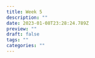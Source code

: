 ```yaml
---
title: Week 5
description: ""
date: 2023-01-08T23:28:24.789Z
preview: ""
draft: false
tags: ""
categories: ""
---
```

